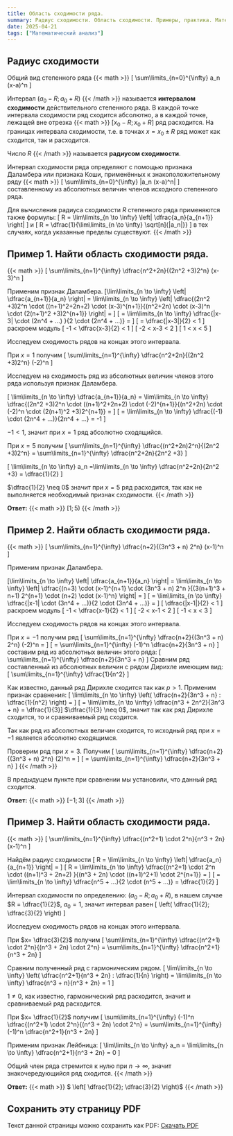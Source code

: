 ```yaml
---
title: Область сходимости ряда.
summary: Радиус сходимости. Область сходимости. Примеры, практика. Математический анализ.
date: 2025-04-21
tags: ["Математический анализ"]
---
```


## Радиус сходимости

Общий вид степенного ряда  {{< math >}} \[ \sum\limits_{n=0}^{\infty} a_n (x-a)^n \]

Интервал $(a_0 - R; a_0 + R)$ {{< /math >}} называется **интервалом сходимости** действительного степенного ряда. В каждой точке интервала сходимости ряд сходится абсолютно, а в каждой точке, лежащей вне отрезка {{< math >}} $[x_0-R; x_0+R]$ ряд расходится. На границах интервала сходимости, т.е. в точках $x= x_0 \pm R$ ряд может как сходится, так и расходится.

Число $R$ {{< /math >}} называется **радиусом сходимости**.

Интервал сходимости ряда определяют с помощью признака Даламбера или признака Коши, применённых к знакоположительному ряду {{< math >}} \[ \sum\limits_{n=0}^{\infty} |a_n (x-a)^n|  \] составленному из абсолютных величин членов исходного степенного ряда.

Для вычисления радиуса сходимости $R$ степенного ряда применяются также формулы: \[ R = \lim\limits_{n \to \infty} \left| \dfrac{a_n}{a_{n+1}}  \right| \] и \[ R = \dfrac{1}{\lim\limits_{n \to \infty} \sqrt[n]{|a_n|}} \] в тех случаях, когда указанные пределы существуют. {{< /math >}}

## Пример 1. Найти область сходимости ряда.

{{< math >}}
\[ \sum\limits_{n=1}^{\infty} \dfrac{n^2+2n}{(2n^2 +3)2^n} (x-3)^n \]

Применим признак Даламбера. \[\lim\limits_{n \to \infty} \left| \dfrac{a_{n+1}}{a_n}  \right| = \lim\limits_{n \to \infty} \left| \dfrac{(2n^2 +3)2^n \cdot ((n+1)^2+2n+2) \cdot (x-3)^{n+1}}{(n^2+2n) \cdot (x-3)^n \cdot (2(n+1)^2 +3)2^{n+1}} \right| =  \] \[ = \lim\limits_{n \to \infty} \dfrac{|x-3| \cdot (2n^4 + ...)  }{2 \cdot (2n^4 + ...)} = \] \[ = \dfrac{|x-3|}{2} < 1 \] раскроем модуль \[ -1 < \dfrac{x-3}{2} < 1 \] \[ -2 < x-3 < 2 \] \[ 1 < x < 5 \]

Исследуем сходимость рядов на концах этого интервала.

При $x=1$ получим \[ \sum\limits_{n=1}^{\infty} \dfrac{n^2+2n}{(2n^2 +3)2^n} (-2)^n \]

Исследуем на сходимость ряд из абсолютных величин членов этого ряда используя признак Даламбера.

\[ \lim\limits_{n \to \infty} \dfrac{a_{n+1}}{a_n} = \lim\limits_{n \to \infty} \dfrac{(2n^2 +3)2^n \cdot ((n+1)^2+2n+2) \cdot (-2)^{n+1}}{(n^2+2n) \cdot (-2)^n \cdot (2(n+1)^2 +3)2^{n+1}} = \] \[ = \lim\limits_{n \to \infty} \dfrac{(-1) \cdot (2n^4 + ...)}{2n^4 + ...} = -1 \]

$-1 < 1$, значит при $x=1$ ряд абсолютно сходящийся.

При $x=5$ получим \[ \sum\limits_{n=1}^{\infty} \dfrac{(n^2+2n)2^n}{(2n^2 +3)2^n} = \sum\limits_{n=1}^{\infty} \dfrac{n^2+2n}{2n^2 +3}  \]

 \[ \lim\limits_{n \to \infty} a_n =\lim\limits_{n \to \infty} \dfrac{n^2+2n}{2n^2 +3}  = \dfrac{1}{2}  \]

$\dfrac{1}{2} \neq 0$ значит при $x=5$ ряд расходится, так как не выполняется необходимый признак сходимости. {{< /math >}}

**Ответ:** {{< math >}} $[1;5)$ {{< /math >}}

## Пример 2. Найти область сходимости ряда.

{{< math >}}
\[  \sum\limits_{n=1}^{\infty} \dfrac{n+2}{(3n^3 + n) 2^n} (x-1)^n \]

Применим признак Даламбера.

\[\lim\limits_{n \to \infty} \left| \dfrac{a_{n+1}}{a_n}  \right| = \lim\limits_{n \to \infty} \left| \dfrac{(n+3) \cdot (x-1)^{n+1} \cdot (3n^3 + n) 2^n  }{(3(n+1)^3 + n+1) 2^{n+1} \cdot (n+2) \cdot (x-1)^n}  \right| =  \] \[ = \lim\limits_{n \to \infty} \dfrac{|x-1| \cdot (3n^4 + ...)}{2 \cdot (3n^4 + ...)} =  \] \[ \dfrac{|x-1|}{2} < 1 \] раскроем модуль \[ -1 < \dfrac{x-1}{2} < 1 \] \[ -2 < x-1 < 2 \] \[ -1 < x < 3 \]

Исследуем сходимость рядов на концах этого интервала.

При $x=-1$ получим ряд \[ \sum\limits_{n=1}^{\infty} \dfrac{n+2}{(3n^3 + n) 2^n} (-2)^n = \] \[ = \sum\limits_{n=1}^{\infty} (-1)^n \dfrac{n+2}{3n^3 + n} \] составим ряд из абсолютных величин этого ряда: \[ \sum\limits_{n=1}^{\infty} \dfrac{n+2}{3n^3 + n} \] Сравним ряд составленный из абсолютных величин с рядом Дирихле имеющим вид: \[ \sum\limits_{n=1}^{\infty} \dfrac{1}{n^2} \]

Как известно, данный ряд Дирихле сходится так как $p>1$. Применим признак сравнения: \[ \lim\limits_{n \to \infty} \left( \dfrac{n+2}{3n^3 + n} : \dfrac{1}{n^2}  \right) =  \] \[ = \lim\limits_{n \to \infty} \dfrac{n^3 + 2n^2}{3n^3 + n} = \dfrac{1}{3}\] $\dfrac{1}{3} \neq 0$, значит так как ряд Дирихле сходится, то и сравниваемый ряд сходится.

Так как ряд из абсолютных величин сходится, то исходный ряд при $x= -1$ является абсолютно сходящимся.

Проверим ряд при $x = 3$. Получим \[ \sum\limits_{n=1}^{\infty} \dfrac{n+2}{(3n^3 + n) 2^n} (2)^n = \] \[ = \sum\limits_{n=1}^{\infty} \dfrac{n+2}{3n^3 + n} \] {{< /math >}}

В предыдущем пункте при сравнении мы установили, что данный ряд сходится.

**Ответ:** {{< math >}} $[-1;3]$ {{< /math >}}

## Пример 3. Найти область сходимости ряда.

{{< math >}}
\[  \sum\limits_{n=1}^{\infty} \dfrac{(n^2+1) \cdot 2^n}{n^3 + 2n} (x-1)^n \]

Найдём радиус сходимости \[ R = \lim\limits_{n \to \infty} \left| \dfrac{a_n}{a_{n+1}}  \right| =  \] \[ R = \lim\limits_{n \to \infty} \dfrac{(n^2+1) \cdot 2^n \cdot ((n+1)^3 + 2n+2) }{(n^3 + 2n) \cdot ((n+1)^2+1) \cdot 2^{n+1}} = \] \[ = \lim\limits_{n \to \infty} \dfrac{n^5 + ...}{2 \cdot (n^5 + ...)} = \dfrac{1}{2} \]

Интервал сходимости по определению: $(a_0 - R; a_0 + R)$, в нашем случае $R = \dfrac{1}{2}$, $a_0 = 1$, значит интервал равен \[ \left( \dfrac{1}{2}; \dfrac{3}{2} \right) \]

Исследуем сходимость рядов на концах этого интервала.

При $x= \dfrac{3}{2}$ получим \[ \sum\limits_{n=1}^{\infty} \dfrac{(n^2+1) \cdot 2^n}{(n^3 + 2n) \cdot 2^n} = \sum\limits_{n=1}^{\infty} \dfrac{n^2+1}{n^3 + 2n} \]

Сравним полученный ряд с гармоническим рядом. \[ \lim\limits_{n \to \infty} \left( \dfrac{n^2+1}{n^3 + 2n} : \dfrac{1}{n}  \right) = \lim\limits_{n \to \infty} \dfrac{n^3 + n}{n^3 + 2n} = 1  \]

$1 \neq 0$, как известно, гармонический ряд расходится, значит и сравниваемый ряд расходится.

При $x= \dfrac{1}{2}$ получим \[ \sum\limits_{n=1}^{\infty} (-1)^n \dfrac{(n^2+1) \cdot 2^n}{(n^3 + 2n) \cdot 2^n} = \sum\limits_{n=1}^{\infty} (-1)^n \dfrac{n^2+1}{n^3 + 2n} \]

Применим признак Лейбница: \[ \lim\limits_{n \to \infty} a_n = \lim\limits_{n \to \infty} \dfrac{n^2+1}{n^3 + 2n} = 0 \]

Общий член ряда стремится к нулю при $n \to \infty$, значит знакочередующийся ряд сходится. {{< /math >}}

**Ответ:** {{< math >}} $ \left[ \dfrac{1}{2}; \dfrac{3}{2} \right)$ {{< /math >}}

## Сохранить эту страницу PDF

Текст данной страницы можно сохранить как PDF:
[Скачать PDF](/post/2025/april/area-of-convergence/Area-of-convergence.pdf)